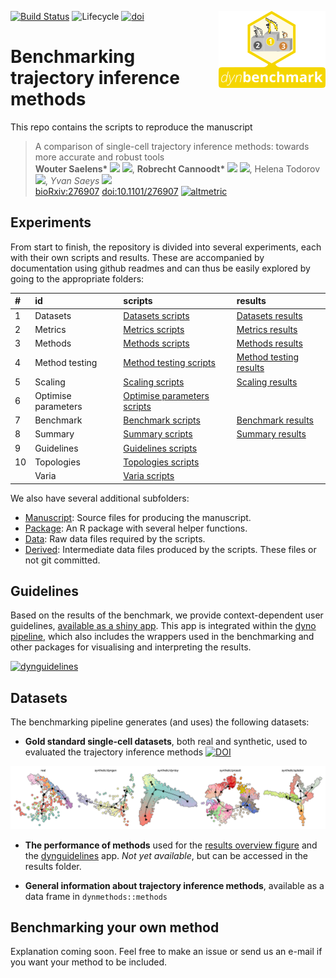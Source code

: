 
<!-- README.md is generated from README.Rmd. Please edit that file -->

[![Build
Status](https://api.travis-ci.org/dynverse/dynbenchmark.svg)](https://travis-ci.org/dynverse/dynbenchmark)
![Lifecycle](https://img.shields.io/badge/lifecycle-experimental-orange.svg)
<a href = "package/man/figures/logo.svg"><img src="package/man/figures/logo.png" align="right" /></a>
[![doi](https://zenodo.org/badge/doi/10.1101/276907.svg)](https://doi.org/10.1101/276907)

# Benchmarking trajectory inference methods

This repo contains the scripts to reproduce the manuscript

> A comparison of single-cell trajectory inference methods: towards more
> accurate and robust tools  
> <strong> Wouter Saelens\* </strong>
> <a href='https://orcid.org/0000-0002-7114-6248'><img src='https://github.com/dynverse/dynmethods/raw/master/man/figures/orcid_logo.svg?sanitize=true' height='16'></a>
> <a href='https://github.com/zouter'><img src='https://github.com/dynverse/dynmethods/raw/master/man/figures/github_logo.png' height='16'></a>,
> <strong> Robrecht Cannoodt\* </strong>
> <a href='https://orcid.org/0000-0003-3641-729X'><img src='https://github.com/dynverse/dynmethods/raw/master/man/figures/orcid_logo.svg?sanitize=true' height='16'></a>
> <a href='https://github.com/rcannood'><img src='https://github.com/dynverse/dynmethods/raw/master/man/figures/github_logo.png' height='16'></a>,
> Helena Todorov
> <a href='https://github.com/Helena-todd'><img src='https://github.com/dynverse/dynmethods/raw/master/man/figures/github_logo.png' height='16'></a>,
> <em> Yvan Saeys </em>
> <a href='https://github.com/saeyslab'><img src='https://github.com/dynverse/dynmethods/raw/master/man/figures/github_logo.png' height='16'></a>  
> [bioRxiv:276907](https://www.biorxiv.org/content/early/2018/03/05/276907)
> [doi:10.1101/276907](https://doi.org/10.1101/276907)
> [![altmetric](https://badges.altmetric.com/?size=100&score=100&types=btttttwg&style=bar)](https://altmetric.com/details/33972849)

## Experiments

From start to finish, the repository is divided into several
experiments, each with their own scripts and results. These are
accompanied by documentation using github readmes and can thus be easily
explored by going to the appropriate
folders:

| \# | id                  | scripts                                                       | results                                                                                                  |
| :- | :------------------ | :------------------------------------------------------------ | :------------------------------------------------------------------------------------------------------- |
| 1  | Datasets            | [Datasets scripts](scripts/01-datasets)                       | [Datasets results](https://github.com/dynverse/dynbenchmark_results/tree/master/01-datasets)             |
| 2  | Metrics             | [Metrics scripts](scripts/02-metrics)                         | [Metrics results](https://github.com/dynverse/dynbenchmark_results/tree/master/02-metrics)               |
| 3  | Methods             | [Methods scripts](scripts/03-methods)                         | [Methods results](https://github.com/dynverse/dynbenchmark_results/tree/master/03-methods)               |
| 4  | Method testing      | [Method testing scripts](scripts/04-method_testing)           | [Method testing results](https://github.com/dynverse/dynbenchmark_results/tree/master/04-method_testing) |
| 5  | Scaling             | [Scaling scripts](scripts/05-scaling)                         | [Scaling results](https://github.com/dynverse/dynbenchmark_results/tree/master/05-scaling)               |
| 6  | Optimise parameters | [Optimise parameters scripts](scripts/06-optimise_parameters) |                                                                                                          |
| 7  | Benchmark           | [Benchmark scripts](scripts/07-benchmark)                     | [Benchmark results](https://github.com/dynverse/dynbenchmark_results/tree/master/07-benchmark)           |
| 8  | Summary             | [Summary scripts](scripts/08-summary)                         | [Summary results](https://github.com/dynverse/dynbenchmark_results/tree/master/08-summary)               |
| 9  | Guidelines          | [Guidelines scripts](scripts/09-guidelines)                   |                                                                                                          |
| 10 | Topologies          | [Topologies scripts](scripts/10-topologies)                   |                                                                                                          |
|    | Varia               | [Varia scripts](scripts/varia)                                |                                                                                                          |

We also have several additional subfolders:

  - [Manuscript](manuscript): Source files for producing the manuscript.
  - [Package](package): An R package with several helper functions.
  - [Data](data): Raw data files required by the scripts.
  - [Derived](derived): Intermediate data files produced by the scripts.
    These files or not git committed.

## Guidelines

Based on the results of the benchmark, we provide context-dependent user
guidelines, [available as a shiny
app](https://github.com/dynverse/dynguidelines). This app is integrated
within the [dyno pipeline](https://github.com/dynverse/dyno), which also
includes the wrappers used in the benchmarking and other packages for
visualising and interpreting the
results.

[![dynguidelines](https://github.com/dynverse/dynguidelines/raw/master/man/figures/demo.gif)](https://github.com/dynverse/dynguidelines)

## Datasets

The benchmarking pipeline generates (and uses) the following datasets:

  - **Gold standard single-cell datasets**, both real and synthetic,
    used to evaluated the trajectory inference methods
    [![DOI](https://zenodo.org/badge/DOI/10.5281/zenodo.1211533.svg)](https://doi.org/10.5281/zenodo.1211533)

![datasets](package/man/figures/datasets.png)

  - **The performance of methods** used for the [results overview
    figure](https://github.com/dynverse/dynbenchmark_results/tree/master/08-summary/overview.pdf)
    and the
    [dynguidelines](https://www.github.com/dynverse/dynguidelines) app.
    *Not yet available*, but can be accessed in the results folder.

  - **General information about trajectory inference methods**,
    available as a data frame in `dynmethods::methods`

## Benchmarking your own method

Explanation coming soon. Feel free to make an issue or send us an e-mail
if you want your method to be included.
